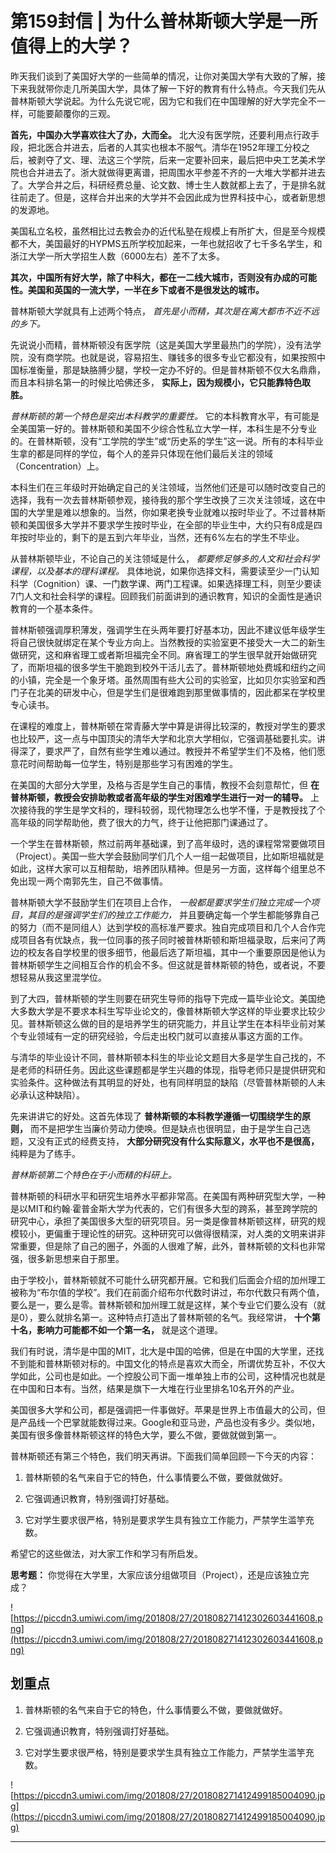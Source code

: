 # 第159封信 | 为什么普林斯顿大学是一所值得上的大学？

昨天我们谈到了美国好大学的一些简单的情况，让你对美国大学有大致的了解，接下来我就带你走几所美国大学，具体了解一下好的教育有什么特点。今天我们先从普林斯顿大学说起。为什么先说它呢，因为它和我们在中国理解的好大学完全不一样，可能要颠覆你的三观。

 **首先，中国办大学喜欢往大了办，大而全。** 北大没有医学院，还要利用点行政手段，把北医合并进去，后者的人其实也根本不服气。清华在1952年理工分校之后，被剥夺了文、理、法这三个学院，后来一定要补回来，最后把中央工艺美术学院也合并进去了。浙大就做得更离谱，把周围水平参差不齐的一大堆大学都并进去了。大学合并之后，科研经费总量、论文数、博士生人数就都上去了，于是排名就往前走了。但是，这样合并出来的大学并不会因此成为世界科技中心，或者新思想的发源地。

美国私立名校，虽然相比过去教会办的近代私塾在规模上有所扩大，但是至今规模都不大，美国最好的HYPMS五所学校加起来，一年也就招收了七千多名学生，和浙江大学一所大学招生人数（6000左右）差不了太多。

 **其次，中国所有好大学，除了中科大，都在一二线大城市，否则没有办成的可能性。美国和英国的一流大学，一半在乡下或者不是很发达的城市。**

普林斯顿大学就具有上述两个特点， *首先是小而精，其次是在离大都市不近不远的乡下。*

先说说小而精，普林斯顿没有医学院（这是美国大学里最热门的学院），没有法学院，没有商学院。也就是说，容易招生、赚钱多的很多专业它都没有，如果按照中国标准衡量，那是缺胳膊少腿，学校一定办不好的。但是普林斯顿不仅大名鼎鼎，而且本科排名第一的时候比哈佛还多， **实际上，因为规模小，它只能靠特色取胜。**

 *普林斯顿的第一个特色是突出本科教学的重要性。* 它的本科教育水平，有可能是全美国第一好的。普林斯顿和美国不少综合性私立大学一样，本科生是不分专业的。在普林斯顿，没有“工学院的学生”或“历史系的学生”这一说。所有的本科毕业生拿的都是同样的学位，每个人的差异只体现在他们最后关注的领域（Concentration）上。

本科生们在三年级时开始确定自己的关注领域，当然他们还是可以随时改变自己的选择，我有一次去普林斯顿参观，接待我的那个学生改换了三次关注领域，这在中国的大学里是难以想象的。当然，你如果老换专业就难以按时毕业了。不过普林斯顿和美国很多大学并不要求学生按时毕业，在全部的毕业生中，大约只有8成是四年按时毕业的，剩下的是五到六年毕业，当然，还有6%左右的学生不毕业。

从普林斯顿毕业，不论自己的关注领域是什么， *都要修足够多的人文和社会科学课程，以及基本的理科课程。* 具体地说，如果你选择文科，需要读至少一门认知科学（Cognition）课、一门数学课、两门工程课。如果选择理工科，则至少要读7门人文和社会科学的课程。回顾我们前面讲到的通识教育，知识的全面性是通识教育的一个基本条件。

普林斯顿强调厚积薄发，强调学生在头两年要打好基本功，因此不建议低年级学生将自己很快就绑定在某个专业方向上。当然教授的实验室更不接受大一大二的新生做研究，这和麻省理工或者斯坦福完全不同。麻省理工的学生很早就开始做研究了，而斯坦福的很多学生干脆跑到校外干活儿去了。普林斯顿地处费城和纽约之间的小镇，完全是一个象牙塔。虽然周围有些大公司的实验室，比如贝尔实验室和西门子在北美的研发中心，但是学生们是很难跑到那里做事情的，因此都呆在学校里专心读书。

在课程的难度上，普林斯顿在常青藤大学中算是讲得比较深的，教授对学生的要求也比较严，这一点与中国顶尖的清华大学和北京大学相似，它强调基础要扎实。讲得深了，要求严了，自然有些学生难以通过。教授并不希望学生们不及格，他们愿意花时间帮助每一位学生，特别是那些学习有困难的学生。

在美国的大部分大学里，及格与否是学生自己的事情，教授不会刻意帮忙，但 **在普林斯顿，教授会安排助教或者高年级的学生对困难学生进行一对一的辅导。** 上次接待我的学生是学文科的，理科较弱，现代物理怎么也学不懂，于是教授找了个高年级的同学帮助他，费了很大的力气，终于让他把那门课通过了。

一个学生在普林斯顿，熬过前两年基础课，到了高年级时，选的课程常常要做项目（Project）。美国一些大学会鼓励同学们几个人一组一起做项目，比如斯坦福就是如此，这样大家可以互相帮助，培养团队精神。但是另一方面，这样每个组里总不免出现一两个南郭先生，自己不做事情。

普林斯顿大学不鼓励学生们在项目上合作， *一般都是要求学生们独立完成一个项目，其目的是强调学生们的独立工作能力，* 并且要确定每一个学生都能够靠自己的努力（而不是同组人）达到学校的高标准严要求。独自完成项目和几个人合作完成项目各有优缺点，我一位同事的孩子同时被普林斯顿和斯坦福录取，后来问了两边的校友各自学校里的很多细节，他最后选了斯坦福，其中一个重要原因是他认为普林斯顿学生之间相互合作的机会不多。但这就是普林斯顿的特色，或者说，不要想轻易从我这里混学位。

到了大四，普林斯顿的学生则要在研究生导师的指导下完成一篇毕业论文。美国绝大多数大学是不要求本科生写毕业论文的，像普林斯顿大学这样的毕业要求比较少见。普林斯顿这么做的目的是培养学生的研究能力，并且让学生在本科毕业前对某个专业领域有一定的研究经验，今后走出校门就可以直接从事这方面的工作。

与清华的毕业设计不同，普林斯顿本科生的毕业论文题目大多是学生自己找的，不是老师的科研任务。因此这些课题都是学生兴趣的体现，指导老师只是提供研究和实验条件。这种做法有其明显的好处，也有同样明显的缺陷（尽管普林斯顿的人未必承认这种缺陷）。

先来讲讲它的好处。这首先体现了 **普林斯顿的本科教学遵循一切围绕学生的原则，** 而不是把学生当廉价劳动力使唤。但是缺点也很明显，由于是学生自己选题，又没有正式的经费支持， **大部分研究没有什么实际意义，水平也不是很高，** 纯粹是为了练手。

 *普林斯顿第二个特色在于小而精的科研上。*

普林斯顿的科研水平和研究生培养水平都非常高。在美国有两种研究型大学，一种是以MIT和约翰∙霍普金斯大学为代表的，它们有很多大型的跨系，甚至跨学院的研究中心，承担了美国很多大型的研究项目。另一类是像普林斯顿这样，研究的规模较小，更偏重于理论性的研究。这种研究可以做得很精深，对人类的文明来讲非常重要，但是除了自己的圈子，外面的人很难了解，此外，普林斯顿的文科也非常强，很多新思想来自于那里。

由于学校小，普林斯顿就不可能什么研究都开展。它和我们后面会介绍的加州理工被称为“布尔值的学校”。我们在前面介绍布尔代数时讲过，布尔代数只有两个值，要么是一，要么是零。普林斯顿和加州理工就是这样，某个专业它们要么没有（就是0），要么就排名第一。这种特点打造出了普林斯顿的名气。我经常讲， **十个第十名，影响力可能都不如一个第一名，** 就是这个道理。

我们有时说，清华是中国的MIT，北大是中国的哈佛，但是在中国的大学里，还找不到能和普林斯顿对标的。中国文化的特点是喜欢大而全，所谓优势互补，不仅大学如此，公司也是如此。一个控股公司下面一堆单独上市的公司，这种情况也就是在中国和日本有。当然，结果是旗下一大堆在行业里排名10名开外的产业。

美国很多大学和公司，都是强调把一件事做好。苹果是世界上市值最大的公司，但是产品线一个巴掌就能数得过来。Google和亚马逊，产品也没有多少。类似地，美国有很多像普林斯顿这样的特色大学，要么不做，要做就做到第一。

普林斯顿还有第三个特色，我们明天再讲。下面我们简单回顾一下今天的内容：

1. 普林斯顿的名气来自于它的特色，什么事情要么不做，要做就做好。

2. 它强调通识教育，特别强调打好基础。

3. 它对学生要求很严格，特别是要求学生具有独立工作能力，严禁学生滥竽充数。

希望它的这些做法，对大家工作和学习有所启发。

 **思考题：** 你觉得在大学里，大家应该分组做项目（Project），还是应该独立完成？

![https://piccdn3.umiwi.com/img/201808/27/201808271412302603441608.png](https://piccdn3.umiwi.com/img/201808/27/201808271412302603441608.png)

## 划重点

1. 普林斯顿的名气来自于它的特色，什么事情要么不做，要做就做好。

2. 它强调通识教育，特别强调打好基础。

3. 它对学生要求很严格，特别是要求学生具有独立工作能力，严禁学生滥竽充数。

![https://piccdn3.umiwi.com/img/201808/27/201808271412499185004090.jpg](https://piccdn3.umiwi.com/img/201808/27/201808271412499185004090.jpg)

---
